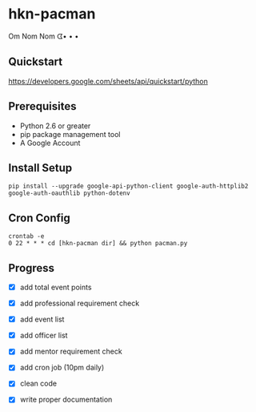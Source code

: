# hkn-pacman
Om Nom Nom ᗧ• • •

## Quickstart
https://developers.google.com/sheets/api/quickstart/python

## Prerequisites
- Python 2.6 or greater
- pip package management tool
- A Google Account

## Install Setup
```
pip install --upgrade google-api-python-client google-auth-httplib2 google-auth-oauthlib python-dotenv
```

## Cron Config
```
crontab -e 
0 22 * * * cd [hkn-pacman dir] && python pacman.py
```

## Progress
- [x] add total event points
- [x] add professional requirement check
- [x] add event list
- [x] add officer list
- [x] add mentor requirement check
- [x] add cron job (10pm daily)
- [x] clean code
- [x] write proper documentation


